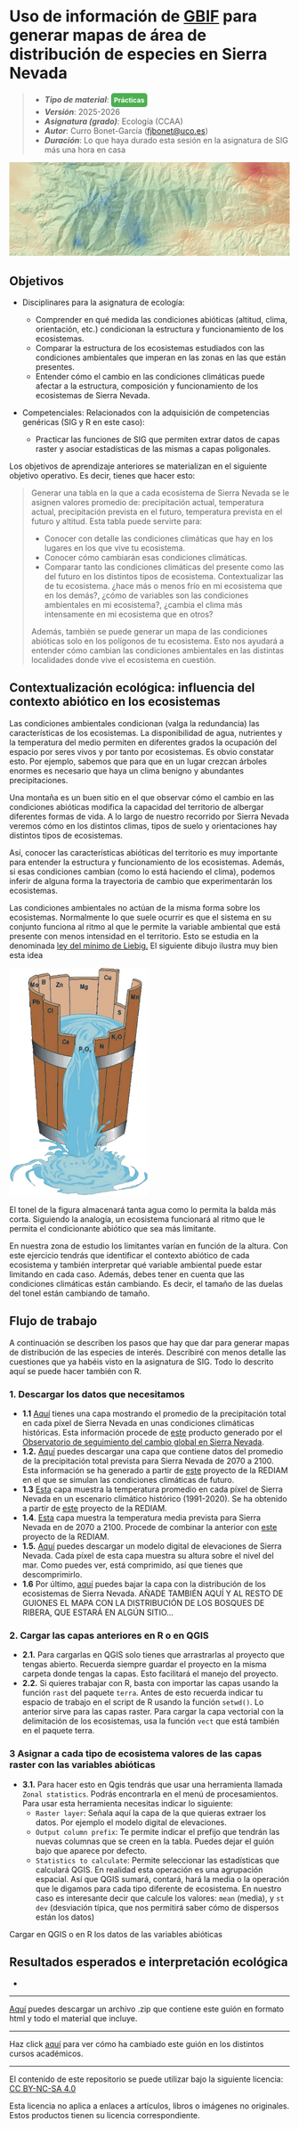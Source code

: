 

# Uso de información de [GBIF](https://www.gbif.org/) para generar mapas de área de distribución de especies en Sierra Nevada

> + **_Tipo de material_**: <span style="display: inline-block; font-size: 12px; color: white; background-color: #4caf50; border-radius: 5px; padding: 5px; font-weight: bold;"> Prácticas</span> 
> + **_Versión_**: 2025-2026
> + **_Asignatura (grado)_**: Ecología (CCAA)
> + **_Autor_**: Curro Bonet-García (fjbonet@uco.es)
> + **_Duración_**: Lo que haya durado esta sesión en la asignatura de SIG más una hora en casa 

![portada](https://raw.githubusercontent.com/aprendiendo-cosas/P_factores_abioticos_ecologia_ccaa/refs/heads/main/imagenes/portada.png)



## Objetivos

- Disciplinares para la asignatura de ecología:
  - Comprender en qué medida las condiciones abióticas (altitud, clima, orientación, etc.) condicionan la estructura y funcionamiento de los ecosistemas.
  - Comparar la estructura de los ecosistemas estudiados con las condiciones ambientales que imperan en las zonas en las que están presentes.
  - Entender cómo el cambio en las condiciones climáticas puede afectar a la estructura, composición y funcionamiento de los ecosistemas de Sierra Nevada. 
  
- Competenciales: Relacionados con la adquisición de competencias genéricas (SIG y R en este caso):
  - Practicar las funciones de SIG que permiten extrar datos de capas raster y asociar estadísticas de las mismas a capas poligonales.


Los objetivos de aprendizaje anteriores se materializan en el siguiente objetivo operativo. Es decir, tienes que hacer esto:

> Generar una tabla en la que a cada ecosistema de Sierra Nevada se le asignen valores promedio de: precipitación actual, temperatura actual, precipitación prevista en el futuro, temperatura prevista en el futuro y altitud. Esta tabla puede servirte para:
>
> + Conocer con detalle las condiciones climáticas que hay en los lugares en los que vive tu ecosistema.
> + Conocer cómo cambiarán esas condiciones climáticas.
> + Comparar tanto las condiciones climáticas del presente como las del futuro en los distintos tipos de ecosistema. Contextualizar las de tu ecosistema. ¿hace más o menos frío en mi ecosistema que en los demás?, ¿cómo de variables son las condiciones ambientales en mi ecosistema?, ¿cambia el clima más intensamente en mi ecosistema que en otros?
>
> Además, también se puede generar un mapa de las condiciones abióticas solo en los polígonos de tu ecosistema. Esto nos ayudará a entender cómo cambian las condiciones ambientales en las distintas localidades donde vive el ecosistema en cuestión.



## Contextualización ecológica: influencia del contexto abiótico en los ecosistemas

Las condiciones ambientales condicionan (valga la redundancia) las características de los ecosistemas. La disponibilidad de agua, nutrientes y la temperatura del medio permiten en diferentes grados la ocupación del espacio por seres vivos y por tanto por ecosistemas. Es obvio constatar esto. Por ejemplo, sabemos que para que en un lugar crezcan árboles enormes es necesario que haya un clima benigno y abundantes precipitaciones.

Una montaña es un buen sitio en el que observar cómo el cambio en las condiciones abióticas modifica la capacidad del territorio de albergar diferentes formas de vida. A lo largo de nuestro recorrido por Sierra Nevada veremos cómo en los distintos climas, tipos de suelo y orientaciones hay distintos tipos de ecosistemas.

Así, conocer las características abióticas del territorio es muy importante para entender la estructura y funcionamiento de los ecosistemas. Además, si esas condiciones cambian (como lo está haciendo el clima), podemos inferir de alguna forma la trayectoria de cambio que experimentarán los ecosistemas.

Las condiciones ambientales no actúan de la misma forma sobre los ecosistemas. Normalmente lo que suele ocurrir es que el sistema en su conjunto funciona al ritmo al que le permite la variable ambiental que está presente con menos intensidad en el territorio. Esto se estudia en la denominada [ley del mínimo de Liebig.](https://es.wikipedia.org/wiki/Ley_del_m%C3%ADnimo_de_Liebig) El siguiente dibujo ilustra muy bien esta idea



![liebig](https://raw.githubusercontent.com/aprendiendo-cosas/P_factores_abioticos_ecologia_ccaa/refs/heads/main/imagenes/liebig.png)

El tonel de la figura almacenará tanta agua como lo permita la balda más corta. Siguiendo la analogía, un ecosistema funcionará al ritmo que le permita el condicionante abiótico que sea más limitante.

En nuestra zona de estudio los limitantes varían en función de la altura. Con este ejercicio tendrás que identificar el contexto abiótico de cada ecosistema y también interpretar qué variable ambiental puede estar limitando en cada caso. Además, debes tener en cuenta que las condiciones climáticas están cambiando. Es decir, el tamaño de las duelas del tonel están cambiando de tamaño.



## Flujo de trabajo

A continuación se describen los pasos que hay que dar para generar mapas de distribución de las especies de interés. Describiré con menos detalle las cuestiones que ya habéis visto en la asignatura de SIG. Todo lo descrito aquí se puede hacer también con R.

### 1. Descargar los datos que necesitamos 

+ **1.1** [Aquí](https://github.com/aprendiendo-cosas/P_factores_abioticos_ecologia_ccaa/raw/refs/heads/main/geoinfo/precip_media_actual.tif) tienes una capa mostrando el promedio de la precipitación total en cada píxel de Sierra Nevada en unas condiciones climáticas históricas. Esta información procede de [este](https://figshare.com/articles/dataset/Spatial_distribution_of_annual_and_seasonal_precipitation_mm_in_Sierra_Nevada_and_surroundings_with_the_accumulated_means_resulting_from_interpolation_raster_format_/14208392/2) producto generado por el [Observatorio de seguimiento del cambio global en Sierra Nevada](https://obsnev.es/).  
+ **1.2.** [Aquí](https://github.com/aprendiendo-cosas/P_factores_abioticos_ecologia_ccaa/raw/refs/heads/main/geoinfo/precip_media_70_00.tif) puedes descargar una capa que contiene datos del promedio de la precipitación total prevista para Sierra Nevada de 2070 a 2100. Esta información se ha generado a partir de [este](https://portalrediam.cica.es/descargas/index.php/s/mxHMWXyHfrCxyNK?dir=/04_RECURSOS_NATURALES/03_CLIMA/03_CAMBIO_CLIMATICO/03_PRECIPITACION/06_TREINTENA/ESC_PRECIP_MEDIAS_TREINTENA_2000_2100/InfGeografica/InfRaster/TIFF) proyecto de la REDIAM en el que se simulan las condiciones climáticas de futuro. 
+ **1.3** [Esta](https://github.com/aprendiendo-cosas/P_factores_abioticos_ecologia_ccaa/raw/refs/heads/main/geoinfo/temp_media_actual.tif) capa muestra la temperatura promedio en cada píxel de Sierra Nevada en un escenario climático histórico (1991-2020). Se ha obtenido a partir de [este](https://portalrediam.cica.es/descargas/index.php/s/mxHMWXyHfrCxyNK?dir=/04_RECURSOS_NATURALES/03_CLIMA/02_CARACTERIZACION_CLIMATICA/02_TEMPERATURA/01_TEMPERATURA/01_MEDIA/01_ANUAL/TEMP_MEDIA_ANUAL_1991_2020/InfGeografica/InfRaster/COG) proyecto de la REDIAM.
+ **1.4**. [Esta](https://github.com/aprendiendo-cosas/P_factores_abioticos_ecologia_ccaa/raw/refs/heads/main/geoinfo/temp_media_70_00.tif) capa muestra la temperatura media prevista para Sierra Nevada en de 2070 a 2100. Procede de combinar la anterior con [este](https://portalrediam.cica.es/descargas/index.php/s/mxHMWXyHfrCxyNK?dir=/04_RECURSOS_NATURALES/03_CLIMA/03_CAMBIO_CLIMATICO/03_PRECIPITACION/06_TREINTENA/ESC_PRECIP_MEDIAS_TREINTENA_2000_2100/InfGeografica/InfRaster/TIFF) proyecto de la REDIAM. 
+ **1.5.** [Aquí](https://github.com/aprendiendo-cosas/P_factores_abioticos_ecologia_ccaa/raw/refs/heads/main/geoinfo/mde_snev.zip) puedes descargar un modelo digital de elevaciones de Sierra Nevada. Cada píxel de esta capa muestra su altura sobre el nivel del mar. Como puedes ver, está comprimido, así que tienes que descomprimirlo.
+ **1.6** Por último, [aquí](https://github.com/aprendiendo-cosas/P_factores_abioticos_ecologia_ccaa/raw/refs/heads/main/geoinfo/ecosistemas_snev_dissolve.zip) puedes bajar la capa con la distribución de los ecosistemas de Sierra Nevada. AÑADE TAMBIÉN AQUÍ Y AL RESTO DE GUIONES EL MAPA CON LA DISTRIBUCIÓN DE LOS BOSQUES DE RIBERA, QUE ESTARÁ EN ALGÚN SITIO...

### 2. Cargar las capas anteriores en R o en QGIS

+ **2.1.** Para cargarlas en QGIS solo tienes que arrastrarlas al proyecto que tengas abierto. Recuerda siempre guardar el proyecto en la misma carpeta donde tengas la capas. Esto facilitará el manejo del proyecto.
+ **2.2.** Si quieres trabajar con R, basta con importar las capas usando la función `rast` del paquete `terra`.  Antes de esto recuerda indicar tu espacio de trabajo en el script de R usando la función `setwd()`. Lo anterior sirve para las capas raster. Para cargar la capa vectorial con la delimitación de los ecosistemas, usa la función `vect`  que está también en el paquete terra.

### 3 Asignar a cada tipo de ecosistema valores de las capas raster con las variables abióticas

+ **3.1.** Para hacer esto en Qgis tendrás que usar una herramienta llamada `Zonal statistics`. Podrás encontrarla en el menú de procesamientos. Para usar esta herramienta necesitas indicar lo siguiente:
  + `Raster layer`: Señala aquí la capa de la que quieras extraer los datos. Por ejemplo el modelo digital de elevaciones.
  + `Output column prefix`: Te permite indicar el prefijo que tendrán las nuevas columnas que se creen en la tabla. Puedes dejar el guión bajo que aparece por defecto.
  + `Statistics to calculate`: Permite seleccionar las estadísticas que calculará QGIS. En realidad esta operación es una agrupación espacial. Así que QGIS sumará, contará, hará la media o la operación que le digamos para cada tipo diferente de ecosistema. En nuestro caso es interesante decir que calcule los valores: `mean` (media), y `st dev` (desviación típica, que nos permitirá saber cómo de dispersos están los datos)









Cargar en QGIS o en R los datos de las variables abióticas


## Resultados esperados e interpretación ecológica

+ 



****

[Aquí](https://github.com/aprendiendo-cosas/P_area_distribucion_especies_ecologia_sig_ccaa/archive/refs/tags/2025_2026.zip) puedes descargar un archivo .zip que contiene este guión en formato html y todo el material que incluye.

****
Haz click [aquí](https://github.com/aprendiendo-cosas/P_area_distribucion_especies_ecologia_sig_ccaa/releases) para ver cómo ha cambiado este guión en los distintos cursos académicos.

****
 <p xmlns:cc="http://creativecommons.org/ns#" >El contenido de este repositorio se puede utilizar bajo la siguiente licencia:  <a  href="https://creativecommons.org/licenses/by-nc-sa/4.0/?ref=chooser-v1"  target="_blank" rel="license noopener noreferrer"  style="display:inline-block;">CC BY-NC-SA 4.0<img  style="height:22px!important;margin-left:3px;vertical-align:text-bottom;"   src="https://mirrors.creativecommons.org/presskit/icons/cc.svg?ref=chooser-v1"  alt=""><img  style="height:22px!important;margin-left:3px;vertical-align:text-bottom;"   src="https://mirrors.creativecommons.org/presskit/icons/by.svg?ref=chooser-v1"  alt=""><img  style="height:22px!important;margin-left:3px;vertical-align:text-bottom;"   src="https://mirrors.creativecommons.org/presskit/icons/nc.svg?ref=chooser-v1"  alt=""><img  style="height:22px!important;margin-left:3px;vertical-align:text-bottom;"   src="https://mirrors.creativecommons.org/presskit/icons/sa.svg?ref=chooser-v1"  alt=""></a></p> 

<p>Esta licencia no aplica a enlaces a artículos, libros o imágenes no originales. Estos productos tienen su licencia correspondiente.</p>





